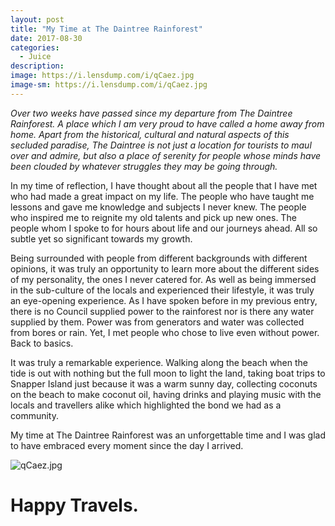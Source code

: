 ```yaml
---
layout: post
title: "My Time at The Daintree Rainforest"
date: 2017-08-30
categories:
  - Juice
description: 
image: https://i.lensdump.com/i/qCaez.jpg
image-sm: https://i.lensdump.com/i/qCaez.jpg
---
```


*Over two weeks have passed since my departure from The Daintree Rainforest. A place which I am very proud to have called a home away from home. Apart from the historical, cultural and natural aspects of this secluded paradise, The Daintree is not just a location for tourists to maul over and admire, but also a place of serenity for people whose minds have been clouded by whatever struggles they may be going through.*

In my time of reflection, I have thought about all the people that I have met who had made a great impact on my life. The people who have taught me lessons and gave me knowledge and subjects I never knew. The people who inspired me to reignite my old talents and pick up new ones. The people whom I spoke to for hours about life and our journeys ahead. All so subtle yet so significant towards my growth.

Being surrounded with people from different backgrounds with different opinions, it was truly an opportunity to learn more about the different sides of my personality, the ones I never catered for. As well as being immersed in the sub-culture of the locals and experienced their lifestyle, it was truly an eye-opening experience. As I have spoken before in my previous entry, there is no Council supplied power to the rainforest nor is there any water supplied by them. Power was from generators and water was collected from bores or rain. Yet, I met people who chose to live even without power. Back to basics.

It was truly a remarkable experience. Walking along the beach when the tide is out with nothing but the full moon to light the land, taking boat trips to Snapper Island just because it was a warm sunny day, collecting coconuts on the beach to make coconut oil, having drinks and playing music with the locals and travellers alike which highlighted the bond we had as a community.

My time at The Daintree Rainforest was an unforgettable time and I was glad to have embraced every moment since the day I arrived.

![qCaez.jpg](https://i.lensdump.com/i/qCaez.jpg)

# Happy Travels.

